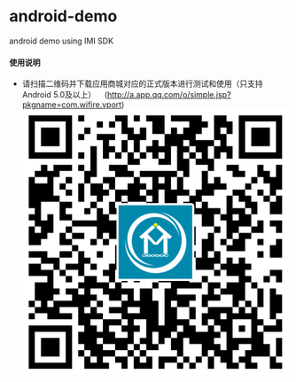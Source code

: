 # android-demo
android demo using IMI SDK

#### 使用说明

- 请扫描二维码并下载应用商城对应的正式版本进行测试和使用（只支持Android 5.0及以上）  
  (http://a.app.qq.com/o/simple.jsp?pkgname=com.wifire.vport)  
  <img src="https://github.com/imiapp/imi/blob/master/download_QR.png" width="660" />
